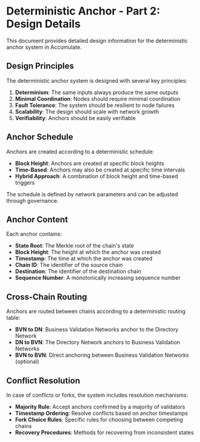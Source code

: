 # Deterministic Anchor - Part 2: Design Details

This document provides detailed design information for the deterministic anchor system in Accumulate.

## Design Principles

The deterministic anchor system is designed with several key principles:

1. **Determinism**: The same inputs always produce the same outputs
2. **Minimal Coordination**: Nodes should require minimal coordination
3. **Fault Tolerance**: The system should be resilient to node failures
4. **Scalability**: The design should scale with network growth
5. **Verifiability**: Anchors should be easily verifiable

## Anchor Schedule

Anchors are created according to a deterministic schedule:

- **Block Height**: Anchors are created at specific block heights
- **Time-Based**: Anchors may also be created at specific time intervals
- **Hybrid Approach**: A combination of block height and time-based triggers

The schedule is defined by network parameters and can be adjusted through governance.

## Anchor Content

Each anchor contains:

- **State Root**: The Merkle root of the chain's state
- **Block Height**: The height at which the anchor was created
- **Timestamp**: The time at which the anchor was created
- **Chain ID**: The identifier of the source chain
- **Destination**: The identifier of the destination chain
- **Sequence Number**: A monotonically increasing sequence number

## Cross-Chain Routing

Anchors are routed between chains according to a deterministic routing table:

- **BVN to DN**: Business Validation Networks anchor to the Directory Network
- **DN to BVN**: The Directory Network anchors to Business Validation Networks
- **BVN to BVN**: Direct anchoring between Business Validation Networks (optional)

## Conflict Resolution

In case of conflicts or forks, the system includes resolution mechanisms:

- **Majority Rule**: Accept anchors confirmed by a majority of validators
- **Timestamp Ordering**: Resolve conflicts based on anchor timestamps
- **Fork Choice Rules**: Specific rules for choosing between competing chains
- **Recovery Procedures**: Methods for recovering from inconsistent states
